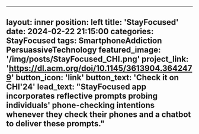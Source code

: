 
---
layout: inner
position: left
title: 'StayFocused'
date: 2024-02-22 21:15:00
categories: StayFocused
tags: SmartphoneAddiction PersuassiveTechnology
featured_image: '/img/posts/StayFocused_CHI.png'
project_link: 'https://dl.acm.org/doi/10.1145/3613904.3642479'
button_icon: 'link'
button_text: 'Check it on CHI'24'
lead_text: "StayFocused app incorporates reflective prompts probing individuals' phone-checking intentions whenever they check their phones and a chatbot to deliver these prompts."
---
